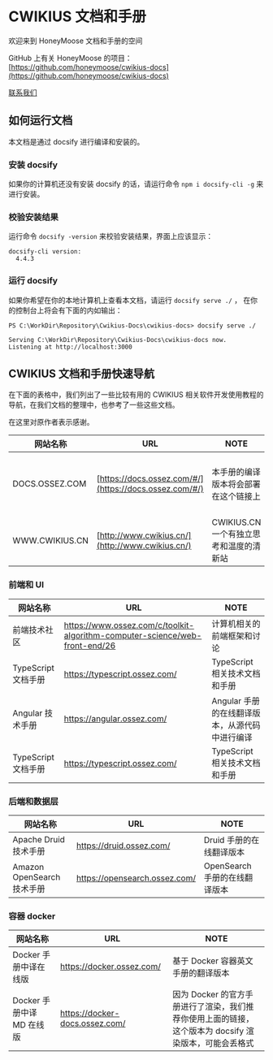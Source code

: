 # CWIKIUS 文档和手册

欢迎来到 HoneyMoose 文档和手册的空间

GitHub 上有关 HoneyMoose 的项目：[https://github.com/honeymoose/cwikius-docs](https://github.com/honeymoose/cwikius-docs)

[联系我们](CONTACT.md ':include')

## 如何运行文档
本文档是通过 docsify 进行编译和安装的。

### 安装 docsify
如果你的计算机还没有安装 docsify 的话，请运行命令  `npm i docsify-cli -g` 来进行安装。

### 校验安装结果
运行命令 `docsify -version` 来校验安装结果，界面上应该显示：

```text
docsify-cli version:
  4.4.3
```

### 运行 docsify
如果你希望在你的本地计算机上查看本文档，请运行  `docsify serve ./` ， 在你的控制台上将会有下面的内如输出：

```text
PS C:\WorkDir\Repository\Cwikius-Docs\cwikius-docs> docsify serve ./

Serving C:\WorkDir\Repository\Cwikius-Docs\cwikius-docs now.
Listening at http://localhost:3000
```

## CWIKIUS 文档和手册快速导航

在下面的表格中，我们列出了一些比较有用的 CWIKIUS 相关软件开发使用教程的导航，在我们文档的整理中，也参考了一些这些文档。

在这里对原作者表示感谢。

| 网站名称           | URL                                                    | NOTE                      | GitHuba Page 链接                                                                                    | 
|----------------|--------------------------------------------------------|---------------------------|----------------------------------------------------------------------------------------------------|
| DOCS.OSSEZ.COM | [https://docs.ossez.com/#/](https://docs.ossez.com/#/) | 本手册的编译版本将会部署在这个链接上        | [https://cwiki-us-docs.github.io/cwikius-docs/#/](https://cwiki-us-docs.github.io/cwikius-docs/#/) |
| WWW.CWIKIUS.CN | [http://www.cwikius.cn/](http://www.cwikius.cn/)       | CWIKIUS.CN 一个有独立思考和温度的清新站 | N/A                                                                                                |

### 前端和 UI

| 网站名称            | URL                                                                         | NOTE                        |
|-----------------|-----------------------------------------------------------------------------|-----------------------------|
| 前端技术社区          | https://www.ossez.com/c/toolkit-algorithm-computer-science/web-front-end/26 | 计算机相关的前端框架和讨论               |
| TypeScript 文档手册 | https://typescript.ossez.com/                                               | TypeScript 相关技术文档和手册        |
| Angular 技术手册    | https://angular.ossez.com/                                                  | Angular 手册的在线翻译版本，从源代码中进行编译 |
| TypeScript 文档手册 | https://typescript.ossez.com/                                               | TypeScript 相关技术文档和手册        |

### 后端和数据层

| 网站名称                   | URL                           | NOTE                 |
|------------------------|-------------------------------|----------------------|
| Apache Druid 技术手册      | https://druid.ossez.com/      | Druid 手册的在线翻译版本      |
| Amazon OpenSearch 技术手册 | https://opensearch.ossez.com/ | OpenSearch 手册的在线翻译版本 |

### 容器 docker

| 网站名称               | URL                            | NOTE                                                        |
|--------------------|--------------------------------|-------------------------------------------------------------|
| Docker 手册中译在线版     | https://docker.ossez.com/      | 基于 Docker 容器英文手册的翻译版本                                       |
| Docker 手册中译 MD 在线版 | https://docker-docs.ossez.com/ | 因为 Docker 的官方手册进行了渲染，我们推荐你使用上面的链接，这个版本为 docsify 渲染版本，可能会丢格式 |